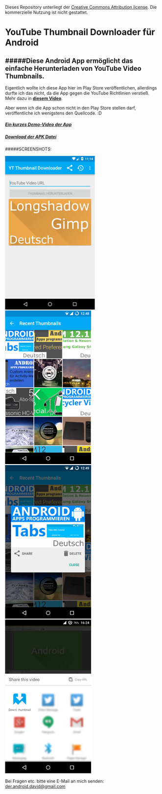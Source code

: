 Dieses Repository unterliegt der [Creative Commons Attribution license](https://creativecommons.org/licenses/by-nc-sa/4.0/). Die kommerzielle Nutzung ist nicht gestattet.

# YouTube Thumbnail Downloader für Android
#####Diese Android App ermöglicht das einfache Herunterladen von YouTube Video Thumbnails.
----
Eigentlich wollte ich diese App hier im Play Store veröffentlichen, allerdings durfte ich das nicht, da die App gegen die YouTube Richtlinien verstieß. Mehr dazu in <b>[diesem Video](https://youtu.be/RiYq58CfBZ4)</b>.

Aber wenn ich die App schon nicht in den Play Store stellen darf, veröffentliche ich wenigstens den Quellcode. :D


##### [Ein kurzes Demo-Video der App](https://www.youtube.com/watch?v=1wnQVrS0_nM)
##### [Download der APK Datei](https://github.com/derAndroidPro/YouTubeThumbnailDownloader/blob/master/Screenshots_and_APK-File/youtube_thumbnail_downloader_v1-1.apk?raw=true)

#####SCREENSHOTS: 

<img src="/Screenshots_and_APK-File/mainActivity_Screenshot.png" height="500px"/>
<img src="/Screenshots_and_APK-File/RecentThumbnailsActivity_Screenshot.png" height="500px"/>
<img src="/Screenshots_and_APK-File/ThumbnailOptionsDialog_Screenshot.png" height="500px"/>
<img src="/Screenshots_and_APK-File/youtube_share_to_download_thumbnail_screenshot.png" height="500px"/>

Bei Fragen etc. bitte eine E-Mail an mich senden: der.android.david@gmail.com

